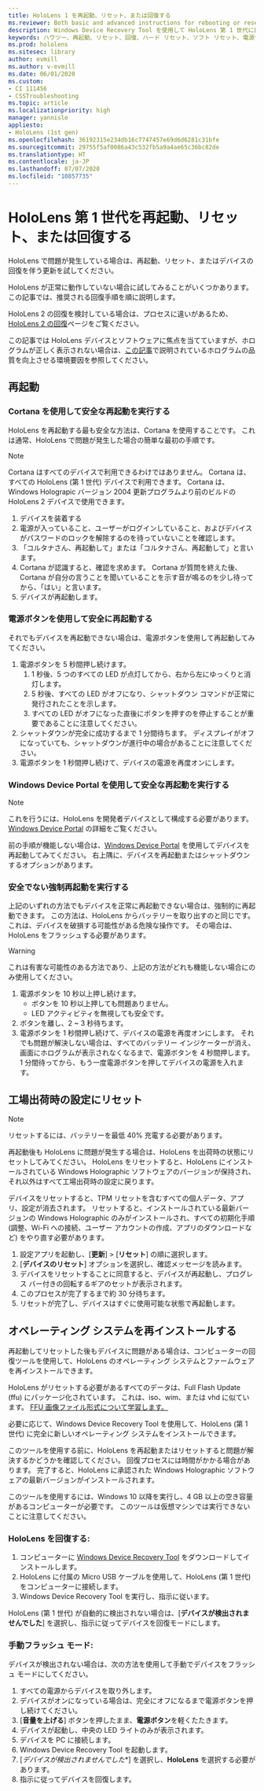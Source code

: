 ```yaml
---
title: HoloLens 1 を再起動、リセット、または回復する
ms.reviewer: Both basic and advanced instructions for rebooting or resetting your HoloLens.
description: Windows Device Recovery Tool を使用して HoloLens 第 1 世代に画像をフラッシュする方法。
keywords: ハウツー、再起動、リセット、回復、ハード リセット、ソフト リセット、電源サイクル、HoloLens、シャットダウン、wdrt、windows device recovery tool
ms.prod: hololens
ms.sitesec: library
author: evmill
ms.author: v-evmill
ms.date: 06/01/2020
ms.custom:
- CI 111456
- CSSTroubleshooting
ms.topic: article
ms.localizationpriority: high
manager: yannisle
appliesto:
- HoloLens (1st gen)
ms.openlocfilehash: 36192315e234db16c7747457e69d6d6281c31bfe
ms.sourcegitcommit: 29755f5af0086a43c532fb5a9a4ae65c36bc82de
ms.translationtype: HT
ms.contentlocale: ja-JP
ms.lasthandoff: 07/07/2020
ms.locfileid: "10857735"
---
```

# HoloLens 第 1 世代を再起動、リセット、または回復する

HoloLens で問題が発生している場合は、再起動、リセット、またはデバイスの回復を伴う更新を試してください。

HoloLens が正常に動作していない場合に試してみることがいくつかあります。  この記事では、推奨される回復手順を順に説明します。

HoloLens 2 の回復を検討している場合は、プロセスに違いがあるため、[HoloLens 2 の回復](https://docs.microsoft.com/hololens/hololens-recovery)ページをご覧ください。

この記事では HoloLens デバイスとソフトウェアに焦点を当てていますが、ホログラムが正しく表示されない場合は、[この記事](hololens-environment-considerations.md)で説明されているホログラムの品質を向上させる環境要因を参照してください。

## 再起動

### Cortana を使用して安全な再起動を実行する

HoloLens を再起動する最も安全な方法は、Cortana を使用することです。 これは通常、HoloLens で問題が発生した場合の簡単な最初の手順です。 

> [!NOTE]
> Cortana はすべてのデバイスで利用できるわけではありません。 Cortana は、すべての HoloLens (第 1 世代) デバイスで利用できます。
> Cortana は、Windows Holograpic バージョン 2004 更新プログラムより前のビルドの HoloLens 2 デバイスで使用できます。

1. デバイスを装着する
1. 電源が入っていること、ユーザーがログインしていること、およびデバイスがパスワードのロックを解除するのを待っていないことを確認します。
1. 「コルタナさん、再起動して」または「コルタナさん、再起動して」と言います。
1. Cortana が認識すると、確認を求めます。 Cortana が質問を終えた後、Cortana が自分の言うことを聞いていることを示す音が鳴るのを少し待ってから、「はい」と言います。
1. デバイスが再起動します。

### 電源ボタンを使用して安全に再起動する

それでもデバイスを再起動できない場合は、電源ボタンを使用して再起動してみてください。

1. 電源ボタンを 5 秒間押し続けます。
   1. 1 秒後、5 つのすべての LED が点灯してから、右から左にゆっくりと消灯します。
   1. 5 秒後、すべての LED がオフになり、シャットダウン コマンドが正常に発行されたことを示します。
   1. すべての LED がオフになった直後にボタンを押すのを停止することが重要であることに注意してください。
1. シャットダウンが完全に成功するまで 1 分間待ちます。 ディスプレイがオフになっていても、シャットダウンが進行中の場合があることに注意してください。
1. 電源ボタンを 1 秒間押し続けて、デバイスの電源を再度オンにします。

### Windows Device Portal を使用して安全な再起動を実行する

> [!NOTE]
> これを行うには、HoloLens を開発者デバイスとして構成する必要があります。  
> [Windows Device Portal](https://docs.microsoft.com/windows/mixed-reality/using-the-windows-device-portal) の詳細をご覧ください。

前の手順が機能しない場合は、[Windows Device Portal](https://docs.microsoft.com/windows/mixed-reality/using-the-windows-device-portal) を使用してデバイスを再起動してみてください。 右上隅に、デバイスを再起動またはシャットダウンするオプションがあります。

### 安全でない強制再起動を実行する

上記のいずれの方法でもデバイスを正常に再起動できない場合は、強制的に再起動できます。 この方法は、HoloLens からバッテリーを取り出すのと同じです。  これは、デバイスを破損する可能性がある危険な操作です。  その場合は、HoloLens をフラッシュする必要があります。  

> [!WARNING]
> これは有害な可能性のある方法であり、上記の方法がどれも機能しない場合にのみ使用してください。

1. 電源ボタンを 10 秒以上押し続けます。
   - ボタンを 10 秒以上押しても問題ありません。
   - LED アクティビティを無視しても安全です。
1. ボタンを離し、2 ~ 3 秒待ちます。
1. 電源ボタンを 1 秒間押し続けて、デバイスの電源を再度オンにします。
それでも問題が解決しない場合は、すべてのバッテリー インジケーターが消え、画面にホログラムが表示されなくなるまで、電源ボタンを 4 秒間押します。 1 分間待ってから、もう一度電源ボタンを押してデバイスの電源を入れます。

## 工場出荷時の設定にリセット

> [!NOTE]
> リセットするには、バッテリーを最低 40% 充電する必要があります。

再起動後も HoloLens に問題が発生する場合は、HoloLens を出荷時の状態にリセットしてみてください。  HoloLens をリセットすると、HoloLens にインストールされている Windows Holographic ソフトウェアのバージョンが保持され、それ以外はすべて工場出荷時の設定に戻ります。

デバイスをリセットすると、TPM リセットを含むすべての個人データ、アプリ、設定が消去されます。 リセットすると、インストールされている最新バージョンの Windows Holographic のみがインストールされ、すべての初期化手順 (調整、Wi-Fi への接続、ユーザー アカウントの作成、アプリのダウンロードなど) をやり直す必要があります。

1. 設定アプリを起動し、[**更新**] > [**リセット**] の順に選択します。
1. [**デバイスのリセット**] オプションを選択し、確認メッセージを読みます。
1. デバイスをリセットすることに同意すると、デバイスが再起動し、プログレス バー付きの回転するギアのセットが表示されます。
1. このプロセスが完了するまで約 30 分待ちます。
1. リセットが完了し、デバイスはすぐに使用可能な状態で再起動します。

## オペレーティング システムを再インストールする

再起動してリセットした後もデバイスに問題がある場合は、コンピューターの回復ツールを使用して、HoloLens のオペレーティング システムとファームウェアを再インストールできます。  

HoloLens がリセットする必要があるすべてのデータは、Full Flash Update (ffu) にパッケージ化されています。  これは、iso、wim、または vhd に似ています。  [FFU 画像ファイル形式について学習します。](https://docs.microsoft.com/windows-hardware/manufacture/desktop/wim-vs-ffu-image-file-formats)

必要に応じて、Windows Device Recovery Tool を使用して、HoloLens (第 1 世代) に完全に新しいオペレーティング システムをインストールできます。

このツールを使用する前に、HoloLens を再起動またはリセットすると問題が解決するかどうかを確認してください。 回復プロセスには時間がかかる場合があります。  完了すると、HoloLens に承認された Windows Holographic ソフトウェアの最新バージョンがインストールされます。

このツールを使用するには、Windows 10 以降を実行し、4 GB 以上の空き容量があるコンピューターが必要です。  このツールは仮想マシンでは実行できないことに注意してください。

### HoloLens を回復する:

1. コンピューターに [Windows Device Recovery Tool](https://support.microsoft.com/help/12379/windows-10-mobile-device-recovery-tool-faq) をダウンロードしてインストールします。
1. HoloLens に付属の Micro USB ケーブルを使用して、HoloLens (第 1 世代) をコンピューターに接続します。
1. Windows Device Recovery Tool を実行し、指示に従います。

HoloLens (第 1 世代) が自動的に検出されない場合は、[**デバイスが検出されませんでした**] を選択し、指示に従ってデバイスを回復モードにします。

### 手動フラッシュ モード:

デバイスが検出されない場合は、次の方法を使用して手動でデバイスをフラッシュ モードにしてください。

1. すべての電源からデバイスを取り外します。
1. デバイスがオンになっている場合は、完全にオフになるまで電源ボタンを押し続けてください。
1. [**音量を上げる**] ボタンを押したまま、**電源ボタン**を軽くたたきます。 
1. デバイスが起動し、中央の LED ライトのみが表示されます。
1. デバイスを PC に接続します。
1. Windows Device Recovery Tool を起動します。
1. [*デバイスが検出されませんでした**] を選択し、**HoloLens** を選択する必要があります。 
1. 指示に従ってデバイスを回復します。
